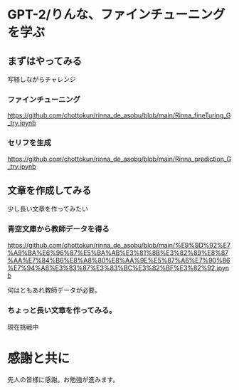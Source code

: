 # GPT-2/りんな、ファインチューニングを学ぶ

## まずはやってみる
写経しながらチャレンジ

### ファインチューニング
https://github.com/chottokun/rinna_de_asobu/blob/main/Rinna_fineTuring_G_try.ipynb

### セリフを生成
https://github.com/chottokun/rinna_de_asobu/blob/main/Rinna_prediction_G_try.ipynb

## 文章を作成してみる
少し長い文章を作ってみたい

### 青空文庫から教師データを得る
https://github.com/chottokun/rinna_de_asobu/blob/main/%E9%9D%92%E7%A9%BA%E6%96%87%E5%BA%AB%E3%81%8B%E3%82%89%E8%87%AA%E7%84%B6%E8%A8%80%E8%AA%9E%E5%87%A6%E7%90%86%E7%94%A8%E3%83%87%E3%83%BC%E3%82%BF%E3%82%92.ipynb

何はともあれ教師データが必要。

### ちょっと長い文章を作ってみる。
現在挑戦中

# 感謝と共に
先人の皆様に感謝。お勉強が進みます。
